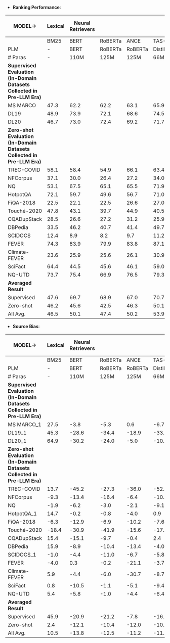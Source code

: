 + **Ranking Performance**:

| MODEL->                                                      | Lexical | Neural Retrievers |         |         |            |            |             |          |        | Neural Re-rankers |        | Average |        |
| ------------------------------------------------------------ | ------- | ----------------- | ------- | ------- | ---------- | ---------- | ----------- | -------- | ------ | ----------------- | ------ | ------- | ------ |
|                                                              | BM25    | BERT              | RoBERTa | ANCE    | TAS-B      | Contriever | Cocondenser | RetroMAE | DRAGON | CE                | MonoT5 |         |        |
| PLM                                                          | -       | BERT              | RoBERTa | RoBERTa | DistilBERT | BERT       | BERT        | BERT     | BERT   | MiniLM            | T5     | All     | Neural |
| # Paras                                                      | -       | 110M              | 125M    | 125M    | 66M        | 110M       | 110M        | 110M     | 110M   | 66M               | 220M   |         |        |
| **Supervised Evaluation (In-Domain Datasets Collected in Pre-LLM Era)** |         |                   |         |         |            |            |             |          |        |                   |        |         |        |
| MS MARCO                                                     | 47.3    | 62.2              | 62.2    | 63.1    | 65.9       | 67.1       | 66.3        | 66.7     | 70.6   | 65.5              | 67.4   | 64      | 65.7   |
| DL19                                                         | 48.9    | 73.9              | 72.1    | 68.6    | 74.5       | 70.4       | 73.8        | 74.4     | 76.6   | 74.4              | 71.8   | 70.9    | 73.1   |
| DL20                                                         | 46.7    | 73.0              | 72.4    | 69.2    | 71.7       | 70.1       | 71.1        | 75.5     | 76.0   | 73.0              | 70.2   | 69.9    | 72.2   |
| **Zero-shot Evaluation (In-Domain Datasets Collected in Pre-LLM Era)** |         |                   |         |         |            |            |             |          |        |                   |        |         |        |
| TREC-COVID                                                   | 58.1    | 58.4              | 54.9    | 66.1    | 63.4       | 61.1       | 66.4        | 72.0     | 66.7   | 68.0              | 77.4   | 64.8    | 65.4   |
| NFCorpus                                                     | 37.1    | 30.0              | 26.4    | 27.2    | 34.0       | 36.2       | 34.8        | 34.2     | 36.5   | 40.4              | 38.0   | 34.1    | 33.8   |
| NQ                                                           | 53.1    | 67.5              | 65.1    | 65.5    | 71.9       | 76.5       | 72.0        | 73.4     | 76.5   | 72.1              | 78.0   | 70.1    | 71.9   |
| HotpotQA                                                     | 72.1    | 59.7              | 49.6    | 56.7    | 71.0       | 75.2       | 67.3        | 75.1     | 75.6   | 82.1              | 80.0   | 69.5    | 69.2   |
| FiQA-2018                                                    | 22.5    | 22.1              | 22.5    | 26.6    | 27.0       | 30.4       | 25.4        | 29.1     | 33.3   | 31.2              | 37.6   | 28.0    | 28.5   |
| Touché-2020                                                  | 47.8    | 43.1              | 39.7    | 44.9    | 40.5       | 42.3       | 31.6        | 40.9     | 48.6   | 46.5              | 48.1   | 43.1    | 42.6   |
| CQADupStack                                                  | 28.5    | 26.6              | 27.2    | 31.2    | 25.9       | 35.3       | 34.4        | 31.9     | 37.2   | 33.9              | 38.5   | 31.9    | 32.2   |
| DBPedia                                                      | 33.5    | 46.2              | 40.7    | 41.4    | 49.7       | 52.6       | 49.8        | 50.8     | 51.5   | 52.5              | 46.5   | 46.8    | 48.2   |
| SCIDOCS                                                      | 12.4    | 8.9               | 8.2     | 9.7     | 11.2       | 12.2       | 10.4        | 11.8     | 12.5   | 13.4              | 14.0   | 11.3    | 11.2   |
| FEVER                                                        | 74.3    | 83.9              | 79.9    | 83.8    | 87.1       | 89.4       | 80.8        | 90.1     | 90.3   | 90.6              | 81.3   | 84.7    | 85.7   |
| Climate-FEVER                                                | 23.6    | 25.9              | 25.6    | 26.1    | 30.9       | 30.1       | 25.1        | 30.5     | 31.0   | 32.9              | 33.2   | 28.6    | 29.1   |
| SciFact                                                      | 64.4    | 44.5              | 45.6    | 46.1    | 59.0       | 62.5       | 56.0        | 59.8     | 62.4   | 64.1              | 69.7   | 57.6    | 57.0   |
| NQ-UTD                                                       | 73.7    | 75.4              | 66.9    | 76.5    | 79.3       | 77.4       | 72.4        | 78.3     | 79.1   | 85.4              | 86.9   | 77.4    | 77.8   |
| **Averaged Result**                                              |         |                   |         |         |            |            |             |          |        |                   |        |         |        |
| Supervised                                                   | 47.6    | 69.7              | 68.9    | 67.0    | 70.7       | 69.2       | 70.4        | 72.2     | 74.4   | 71.0              | 69.8   | 68.3    | 70.3   |
| Zero-shot                                                    | 46.2    | 45.6              | 42.5    | 46.3    | 50.1       | 52.4       | 48.2        | 52.1     | 53.9   | 54.9              | 56.1   | 49.8    | 50.2   |
| All Avg.                                                     | 46.5    | 50.1              | 47.4    | 50.2    | 53.9       | 55.6       | 52.4        | 55.9     | 57.8   | 57.9              | 58.7   | 53.3    | 54.0   |

+ **Source Bias**:

| MODEL->                                                      | Lexical | Neural Retrievers |         |         |            |            |             |          |        | Neural Re-rankers |        | Average |        |
| ------------------------------------------------------------ | ------- | ----------------- | ------- | ------- | ---------- | ---------- | ----------- | -------- | ------ | ----------------- | ------ | ------- | ------ |
|                                                              | BM25    | BERT              | RoBERTa | ANCE    | TAS-B      | Contriever | Cocondenser | RetroMAE | DRAGON | CE                | MonoT5 |         |        |
| PLM                                                          | -       | BERT              | RoBERTa | RoBERTa | DistilBERT | BERT       | BERT        | BERT     | BERT   | MiniLM            | T5     | All     | Neural |
| # Paras                                                      | -       | 110M              | 125M    | 125M    | 66M        | 110M       | 110M        | 110M     | 110M   | 66M               | 220M   |         |        |
| **Supervised Evaluation (In-Domain Datasets Collected in Pre-LLM Era)** |         |                   |         |         |            |            |             |          |        |                   |        |         |        |
| MS MARCO_1                                                   | 27.5    | -3.8              | -5.3    | 0.6     | -6.7       | -0.9       | 2.2         | -3.9     | -2.6   | -2.1              | 2.5    | 0.7     | -2.0   |
| DL19_1                                                       | 45.3    | -28.6             | -34.4   | -18.9   | -33.0      | -22.0      | -7.8        | -33.5    | -42.2  | -14.6             | -10.0  | -18.2   | -24.5  |
| DL20_1                                                       | 64.9    | -30.2             | -24.0   | -5.0    | -10.6      | -14.8      | -15.3       | -17.6    | -20.4  | -22.7             | -15.1  | -10.1   | -17.6  |
| **Zero-shot Evaluation (In-Domain Datasets Collected in Pre-LLM Era)** |         |                   |         |         |            |            |             |          |        |                   |        |         |        |
| TREC-COVID                                                   | 13.7    | -45.2             | -27.3   | -36.0   | -52.4      | -55.3      | -47.6       | -27.8    | -22.5  | -60.0             | -25.6  | -35.1   | -40.0  |
| NFCorpus                                                     | -9.3    | -13.4             | -16.4   | -6.4    | -10.2      | -29.1      | -9.0        | -9.1     | -12.3  | -17.4             | -7.9   | -12.8   | -13.1  |
| NQ                                                           | -1.9    | -6.2              | -3.0    | -2.1    | -9.1       | -8.1       | -6.0        | -5.6     | -10.3  | -13.0             | -6.6   | -6.5    | -7.0   |
| HotpotQA_1                                                   | 14.7    | -0.2              | -0.8    | -4.0    | 0.9        | -0.7       | -0.8        | 1.7      | -0.8   | 9.3               | 4.2    | 2.1     | 0.9    |
| FiQA-2018                                                    | -6.3    | -12.9             | -6.9    | -10.2   | -7.6       | -16.6      | -13.7       | -17.7    | -8.1   | -11.1             | -12.2  | -11.2   | -11.7  |
| Touché-2020                                                  | -18.4   | -30.9             | -41.9   | -15.6   | -17.2      | -31.9      | -8.8        | -14      | -29.7  | -45.1             | -40.2  | -26.7   | -27.5  |
| CQADupStack                                                  | 15.4    | -15.1             | -9.7    | -0.4    | 2.4        | -2.5       | 3.3         | -15.3    | -2.0   | -4.1              | 5.6    | -2.0    | -3.8   |
| DBPedia                                                      | 15.9    | -8.9              | -10.4   | -13.4   | -4.0       | -5.3       | -11.6       | -7.1     | -8.3   | -4.7              | 8.9    | -4.4    | -6.5   |
| SCIDOCS_1                                                    | -1.0    | -4.4              | -11.0   | -6.7    | -5.8       | -7.5       | -6.2        | -6.6     | -10.4  | -13.6             | -14.1  | -7.9    | -8.6   |
| FEVER                                                        | -4.0    | 0.3               | -0.2    | -21.1   | -3.7       | -4.8       | -5.6        | 0.3      | -6.1   | -0.7              | 4.7    | -3.7    | -3.7   |
| Climate-FEVER                                                | 5.9     | -4.4              | -6.0    | -30.7   | -8.7       | -3.0       | -8.1        | -4.6     | -2.5   | 2.3               | -22.8  | -7.5    | -8.9   |
| SciFact                                                      | 0.8     | -10.5             | -1.1    | -5.1    | -9.4       | 2.0        | -8.6        | -4.7     | -7.1   | 0.2               | -7.7   | -4.7    | -5.2   |
| NQ-UTD                                                       | 5.4     | -5.8              | -1.0    | -4.4    | -6.4       | -3.5       | -5.5        | -9.4     | -7.7   | -10.5             | -3.2   | -4.7    | -5.7   |
| **Averaged Result**                                              |         |                   |         |         |            |            |             |          |        |                   |        |         |        |
| Supervised                                                   | 45.9    | -20.9             | -21.2   | -7.8    | -16.8      | -12.6      | -7.0        | -18.3    | -21.7  | -13.1             | -7.5   | -9.2    | -14.7  |
| Zero-shot                                                    | 2.4     | -12.1             | -10.4   | -12.0   | -10.1      | -12.8      | -9.9        | -9.2     | -9.8   | -13.0             | -9.0   | -9.6    | -10.8  |
| All Avg.                                                     | 10.5    | -13.8             | -12.5   | -11.2   | -11.3      | -12.8      | -9.3        | -10.9    | -12.1  | -13.0             | -8.7   | -9.6    | -11.6  |
